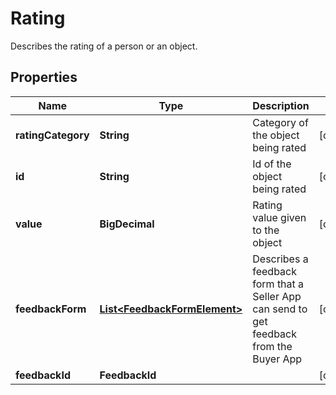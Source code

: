 

# Rating

Describes the rating of a person or an object.

## Properties

| Name | Type | Description | Notes |
|------------ | ------------- | ------------- | -------------|
|**ratingCategory** | **String** | Category of the object being rated |  [optional] |
|**id** | **String** | Id of the object being rated |  [optional] |
|**value** | **BigDecimal** | Rating value given to the object |  [optional] |
|**feedbackForm** | [**List&lt;FeedbackFormElement&gt;**](FeedbackFormElement.md) | Describes a feedback form that a Seller App can send to get feedback from the Buyer App |  [optional] |
|**feedbackId** | **FeedbackId** |  |  [optional] |




